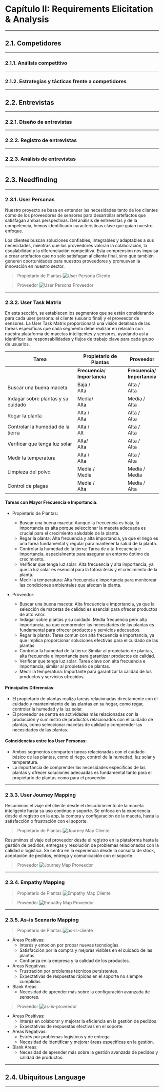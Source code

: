 # Capítulo II: Requirements Elicitation & Analysis
---
## 2.1. Competidores
---
### 2.1.1. Análisis competitivo
---
### 2.1.2. Estrategias y tácticas frente a competidores
---
## 2.2. Entrevistas
---
### 2.2.1. Diseño de entrevistas
---
### 2.2.2. Registro de entrevistas
---
### 2.2.3. Análisis de entrevistas
---
## 2.3. Needfinding
---
### 2.3.1. User Personas
Nuestro proyecto se basa en entender las necesidades tanto de los clientes como de los proveedores de sensores para desarrollar artefactos que satisfagan ambas perspectivas. Del análisis de entrevistas y de la competencia, hemos identificado características clave que guían nuestro enfoque.

Los clientes buscan soluciones confiables, integrables y adaptables a sus necesidades, mientras que los proveedores valoran la colaboración, la escalabilidad y la diferenciación competitiva. Esta comprensión nos impulsa a crear artefactos que no solo satisfagan al cliente final, sino que también generen oportunidades para nuestros proveedores y promuevan la innovación en nuestro sector.

> Propietario de Plantas
![User Persona Cliente](./assets/2.3.1.UserPersona/user-persona-propietario.png)

> Proveedor
![User Persona Proveedor](./assets/2.3.1.UserPersona/user-persona-proveedor.png)
---
### 2.3.2. User Task Matrix
En esta sección, se establecen los segmentos que se están considerando para cada user persona: el cliente (usuario final) y el proveedor de sensores. La User Task Matrix proporcionará una visión detallada de las tareas específicas que cada segmento debe realizar en relación con nuestra plataforma de macetas inteligentes y sensores, ayudando así a identificar las responsabilidades y flujos de trabajo clave para cada grupo de usuarios.


|   Tarea                | Propietario de Plantas         | Proveedor                    |
|------------------------|--------------------------------|------------------------------|
|              | **Frecuencia**/<br>**Importancia** | **Frecuencia**/<br>**Importancia** |
| Buscar una buena maceta| Baja /<br>Alta                 | Alta /<br> Alta              |
| Indagar sobre plantas y su cuidado | Media/<br>Alta     | Media /<br> Alta             |
| Regar la planta        | Alta /<br>Alta                 | Alta /<br> Alta              |
| Controlar la humedad de la tierra | Alta /<br>Alt       | Alta /<br> Alta              |
| Verificar que tenga luz solar | Alta/<br>Alta           | Alta /<br> Alta              |
| Medir la temperatura   | Alta /<br>Alta                 | Alta /<br> Alta              |
| Limpieza del polvo     | Media /<br>Media               | Media /<br> Media            |
| Control de plagas      | Media /<br>Alta                | Media /<br> Alta             |

#### Tareas con Mayor Frecuencia e Importancia:
- Propietario de Plantas:
  - Buscar una buena maceta: Aunque la frecuencia es baja, la importancia es alta porque seleccionar la maceta adecuada es crucial para el crecimiento saludable de la planta.
  - Regar la planta: Alta frecuencia y alta importancia, ya que el riego es una tarea fundamental y regular para mantener la salud de la planta.
  - Controlar la humedad de la tierra: Tarea de alta frecuencia e importancia, especialmente para asegurar un entorno óptimo de crecimiento.
  - Verificar que tenga luz solar: Alta frecuencia y alta importancia, ya que la luz solar es esencial para la fotosíntesis y el crecimiento de la planta.
  - Medir la temperatura: Alta frecuencia e importancia para monitorear las condiciones ambientales que afectan la planta.

- Proveedor:
  - Buscar una buena maceta: Alta frecuencia e importancia, ya que la selección de macetas de calidad es esencial para ofrecer productos de alto valor.
  - Indagar sobre plantas y su cuidado: Media frecuencia pero alta importancia, ya que comprender las necesidades de las plantas es fundamental para ofrecer productos y servicios adecuados.
  - Regar la planta: Tarea común con alta frecuencia e importancia, ya que implica proporcionar soluciones efectivas para el cuidado de las plantas.
  - Controlar la humedad de la tierra: Similar al propietario de plantas, alta frecuencia e importancia para garantizar productos de calidad.
  - Verificar que tenga luz solar: Tarea clave con alta frecuencia e importancia, similar al propietario de plantas.
  - Medir la temperatura: Importante para garantizar la calidad de los productos y servicios ofrecidos.

#### Principales Diferencias:
- El propietario de plantas realiza tareas relacionadas directamente con el cuidado y mantenimiento de las plantas en su hogar, como regar, controlar la humedad y la luz solar.
- El proveedor se centra en actividades más relacionadas con la producción y suministro de productos relacionados con el cuidado de plantas, como seleccionar macetas de calidad y comprender las necesidades de las plantas.

#### Coincidencias entre los User Personas:
- Ambos segmentos comparten tareas relacionadas con el cuidado básico de las plantas, como el riego, control de la humedad, luz solar y temperatura.
- La importancia de comprender las necesidades específicas de las plantas y ofrecer soluciones adecuadas es fundamental tanto para el propietario de plantas como para el proveedor

---
### 2.3.3. User Journey Mapping
Resumimos el viaje del cliente desde el descubrimiento de la maceta inteligente hasta su uso continuo y soporte. Se enfoca en la experiencia desde el registro en la app, la compra y configuración de la maceta, hasta la satisfacción o frustración con el soporte.
> Propietario de Plantas
![Journey Map Cliente](./assets/2.3.3.UserJourneyMapping/Journey%20Map%20Cliente.png)

Resumimos el viaje del proveedor desde el registro en la plataforma hasta la gestión de pedidos, entregas y resolución de problemas relacionados con la calidad o logística. Se centra en la experiencia desde la consulta de stock, aceptación de pedidos, entrega y comunicación con el soporte.
> Proveedor
![Journey Map Proveedor](./assets/2.3.3.UserJourneyMapping/Journey%20Map%20Proveedor.png)
---
### 2.3.4. Empathy Mapping
> Propietario de Plantas
![Empathy Map Cliente](./assets/2.3.4.EmpathyMapping/Empathy%20Map%20Cliente.png)

> Proveedor
![Empathy Map Proveedor](./assets/2.3.4.EmpathyMapping/Empathy%20Map%20Proveedor.png)
---
### 2.3.5. As-is Scenario Mapping
> Propietario de Plantas
![as-is-cliente](./assets/2.3.5.AsIsScenarioMapping/As-Is%20Scenario%20Mapping%20Cliente.png)
- Áreas Positivas:
  - Interés y emoción por probar nuevas tecnologías.
  - Satisfacción por la compra y mejoras visibles en el cuidado de las plantas.
  - Confianza en la empresa y la calidad de los productos.
- Áreas Negativas:
  - Frustración por problemas técnicos persistentes.
  - Expectativas de respuestas rápidas en el soporte no siempre cumplidas.
- Blank Areas:
  - Necesidad de aprender más sobre la configuración avanzada de sensores.

> Proveedor
![as-is-proveedor](./assets/2.3.5.AsIsScenarioMapping/As-Is%20Scenario%20Mapping%20Proveedor.png)
- Áreas Positivas:
  - Interés en colaborar y mejorar la eficiencia en la gestión de pedidos.
  - Expectativas de respuestas efectivas en el soporte.
- Áreas Negativas:
  - Estrés por problemas logísticos y de entrega.
  - Necesidad de identificar y mejorar áreas específicas en la gestión.
- Blank Areas:
  - Necesidad de aprender más sobre la gestión avanzada de pedidos y calidad de productos.
---
## 2.4. Ubiquitous Language
---